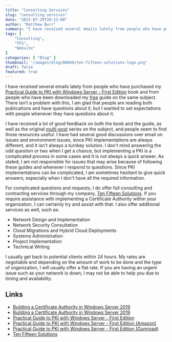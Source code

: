```yaml
---
title: "Consulting Services"
slug: "consulting-services"
date: "2022-07-29T20:13:00"
author: "Matthew Burr"
summary: "I have received several emails lately from people who have purchased my Practical Guide to PKI with Windows Server book and from people who have been downloaded my free guide on the same subject. There isn't a problem with this, I am glad that people are reading both publications and have questions about it, but I wanted to set expectations with people whenever they have questions about it."
tags: [
    "Consulting",
    "TFS",
    "Website"
]
categories: [ "Blog" ]
thumbnail: "/images/blog/00049/ten-fifteen-solutions-logo.png"
draft: false
featured: true
---
```


I have received several emails lately from people who have purchased my [Practical Guide to PKI with Windows Server - First Edition](/publications/practical-guide-to-pki-with-windows-server-first-edition/) book and from people who have been downloaded my [free](/publications/building-a-certificate-authority-in-windows-server-2019/) guide on the same subject. There isn't a problem with this, I am glad that people are reading both publications and have questions about it, but I wanted to set expectations with people whenever they have questions about it.

I have received a lot of good feedback on both the book and the guide, as well as the original [multi-post](/blog/2020/03/09/certificate-authority-windows-server-2019/) series on the subject, and people seem to find those resources useful. I have had several good discussions over email on issues and environment issues, since PKI implementations are always different, and it isn't always a turnkey solution. I don't mind answering the odd question or two when I get a chance, but implementing a PKI is a complicated process in some cases and it is not always a quick answer. As stated, I am not responsible for issues that may arise because of following these guides and whenever I respond to questions. Since PKI implementations can be complicated, I am sometimes hesitant to give quick answers, especially when I don't have all the required information.
 
For complicated questions and requests, I do offer full consulting and contracting services through my company, [Ten Fifteen Solutions](https://tenfifteen.ca/). If you require assistance with implementing a Certificate Authority within your organization, I can certainly try and assist with that. I also offer additional services as well, such as:

* Network Design and Implementation
* Network Security Consultation
* Cloud Migrations and Hybrid Cloud Deployments
* Systems Administration
* Project Implementation
* Technical Writing

I usually get back to potential clients within 24 hours. My rates are negotiable and depending on the amount of work to be done and the type of organization, I will usually offer a flat rate. If you are having an urgent issue such as your network is down, I may not be able to help you due to timing and availability.

## Links ##

* [Building a Certificate Authority in Windows Server 2019](/publications/building-a-certificate-authority-in-windows-server-2019/)
* [Building a Certificate Authority in Windows Server 2019](https://mjcb.gumroad.com/l/building-a-ca-in-windows-server-2019)
* [Practical Guide to PKI with Windows Server - First Edition](/publications/practical-guide-to-pki-with-windows-server-first-edition/)
* [Practical Guide to PKI with Windows Server - First Edition (Amazon)](https://a.co/d/1UDoSit)
* [Practical Guide to PKI with Windows Server - First Edition (Gumroad)](https://mjcb.gumroad.com/l/pki-book)
* [Ten Fifteen Solutions](https://tenfifteen.ca/)
